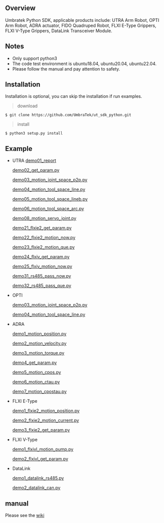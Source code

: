 
## Overview
Umbratek Python SDK, applicable products include: UTRA Arm Robot, OPTI Arm Robot, ADRA actuator, FIDO Quadruped Robot, FLXI E-Type Grippers, FLXI V-Type Grippers, DataLink Transceiver Module.

##  **Notes** 

*  Only support python3
*  The code test environment is ubuntu18.04, ubuntu20.04, ubuntu22.04.
*  Please follow the manual and pay attention to safety.

## Installation

 Installation is optional,  you can skip the installation if run examples. 

>  download

```
$ git clone https://github.com/UmbraTek/ut_sdk_python.git
```

>  install

```
$ python3 setup.py install
```

## Example

* UTRA
	[demo01_report](https://github.com/UmbraTek/ut_sdk_python/blob/master/example/utra/demo01_report.py)

	[demo02_get_param.py](https://github.com/UmbraTek/ut_sdk_python/blob/master/example/utra/demo02_get_param.py) 
	
	[demo03_motion_joint_space_p2p.py](https://github.com/UmbraTek/ut_sdk_python/blob/master/example/utra/demo03_motion_joint_space_p2p.py) 
	
	[demo04_motion_tool_space_line.py](https://github.com/UmbraTek/ut_sdk_python/blob/master/example/utra/demo04_motion_tool_space_line.py) 
	
	[demo05_motion_tool_space_lineb.py](https://github.com/UmbraTek/ut_sdk_python/blob/master/example/utra/demo05_motion_tool_space_lineb.py) 
	
	[demo06_motion_tool_space_arc.py](https://github.com/UmbraTek/ut_sdk_python/blob/master/example/utra/demo06_motion_tool_space_arc.py) 
	
	[demo08_motion_servo_joint.py](https://github.com/UmbraTek/ut_sdk_python/blob/master/example/utra/demo08_motion_servo_joint.py) 
	
	[demo21_flxie2_get_param.py](https://github.com/UmbraTek/ut_sdk_python/blob/master/example/utra/demo21_flxie2_get_param.py) 
	
	[demo22_flxie2_motion_now.py](https://github.com/UmbraTek/ut_sdk_python/blob/master/example/utra/demo22_flxie2_motion_now.py) 
	
	[demo23_flxie2_motion_que.py](https://github.com/UmbraTek/ut_sdk_python/blob/master/example/utra/demo23_flxie2_motion_que.py) 
	
	[demo24_flxiv_get_param.py](https://github.com/UmbraTek/ut_sdk_python/blob/master/example/utra/demo24_flxiv_get_param.py) 
	
	[demo25_flxiv_motion_now.py](https://github.com/UmbraTek/ut_sdk_python/blob/master/example/utra/demo25_flxiv_motion_now.py) 
	
	[demo31_rs485_pass_now.py](https://github.com/UmbraTek/ut_sdk_python/blob/master/example/utra/demo31_rs485_pass_now.py) 
	
	[demo32_rs485_pass_que.py](https://github.com/UmbraTek/ut_sdk_python/blob/master/example/utra/demo32_rs485_pass_que.py)
	
* OPTI

   [demo03_motion_joint_space_p2p.py](https://github.com/UmbraTek/ut_sdk_python/blob/master/example/opti/demo03_motion_joint_space_p2p.py) 

   [demo04_motion_tool_space_line.py](https://github.com/UmbraTek/ut_sdk_python/blob/master/example/opti/demo04_motion_tool_space_line.py) 

* ADRA

   [demo1_motion_position.py](https://github.com/UmbraTek/ut_sdk_python/blob/master/example/adra/demo1_motion_position.py) 

   [demo2_motion_velocity.py](https://github.com/UmbraTek/ut_sdk_python/blob/master/example/adra/demo2_motion_velocity.py) 

   [demo3_motion_torque.py](https://github.com/UmbraTek/ut_sdk_python/blob/master/example/adra/demo3_motion_torque.py) 

   [demo4_get_param.py](https://github.com/UmbraTek/ut_sdk_python/blob/master/example/adra/demo4_get_param.py) 

   [demo5_motion_cpos.py](https://github.com/UmbraTek/ut_sdk_python/blob/master/example/adra/demo5_motion_cpos.py) 

   [demo6_motion_ctau.py](https://github.com/UmbraTek/ut_sdk_python/blob/master/example/adra/demo6_motion_ctau.py) 

   [demo7_motion_cpostau.py](https://github.com/UmbraTek/ut_sdk_python/blob/master/example/adra/demo7_motion_cpostau.py) 

* FLXI E-Type

   [demo1_flxie2_motion_position.py](https://github.com/UmbraTek/ut_sdk_python/blob/master/example/flxie/demo1_flxie2_motion_position.py) 

   [demo2_flxie2_motion_current.py](https://github.com/UmbraTek/ut_sdk_python/blob/master/example/flxie/demo2_flxie2_motion_current.py) 

   [demo3_flxie2_get_param.py](https://github.com/UmbraTek/ut_sdk_python/blob/master/example/flxie/demo3_flxie2_get_param.py) 

* FLXI V-Type

   [demo1_flxivl_motion_pump.py](https://github.com/UmbraTek/ut_sdk_python/blob/master/example/flxiv/demo1_flxivl_motion_pump.py) 

   [demo2_flxivl_get_param.py](https://github.com/UmbraTek/ut_sdk_python/blob/master/example/flxiv/demo2_flxivl_get_param.py) 

* DataLink

   [demo1_datalink_rs485.py](https://github.com/UmbraTek/ut_sdk_python/blob/master/example/datalink/demo1_datalink_rs485.py) 

   [demo2_datalink_can.py](https://github.com/UmbraTek/ut_sdk_python/blob/master/example/datalink/demo2_datalink_can.py) 

##  manual 

 Please see the [wiki](https://umbratek.com/wiki/en/#!index.md)